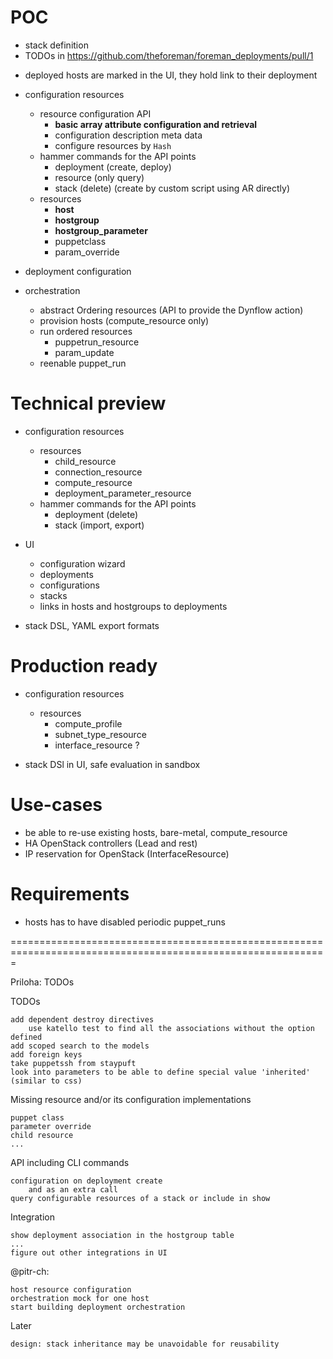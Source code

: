 # POC

-   stack definition
-   TODOs in <https://github.com/theforeman/foreman_deployments/pull/1>
* deployed hosts are marked in the UI, they hold link to their deployment

-   configuration resources
    -   resource configuration API
        -   **basic array attribute configuration and retrieval**
        -   configuration description meta data
        -   configure resources by `Hash`
    -   hammer commands for the API points
        -   deployment (create, deploy)
        -   resource (only query)
        -   stack (delete) (create by custom script using AR directly)
    -   resources
        -   **host**
        -   **hostgroup**
        -   **hostgroup_parameter**
        -   puppetclass
        -   param_override

-   deployment configuration

-   orchestration
    -   abstract Ordering resources (API to provide the Dynflow action)
    -   provision hosts (compute_resource only)
    -   run ordered resources
        -   puppetrun_resource
        -   param_update
    -   reenable puppet_run

# Technical preview

-   configuration resources
    -   resources
        -   child_resource
        -   connection_resource
        -   compute_resource
        -   deployment_parameter_resource
    -   hammer commands for the API points
        -   deployment (delete)
        -   stack (import, export)

-   UI
    -   configuration wizard
    -   deployments
    -   configurations
    -   stacks
    -   links in hosts and hostgroups to deployments

-   stack DSL, YAML export formats

# Production ready

-   configuration resources
    -   resources
        -   compute_profile
        -   subnet_type_resource
        -   interface_resource ?

-   stack DSl in UI, safe evaluation in sandbox

# Use-cases

-   be able to re-use existing hosts, bare-metal, compute_resource
-   HA OpenStack controllers (Lead and rest)
-   IP reservation for OpenStack (InterfaceResource)

# Requirements

-   hosts has to have disabled periodic puppet_runs



=============================================================================================================

Priloha: TODOs

TODOs

    add dependent destroy directives
        use katello test to find all the associations without the option defined
    add scoped search to the models
    add foreign keys
    take puppetssh from staypuft
    look into parameters to be able to define special value 'inherited' (similar to css)

Missing resource and/or its configuration implementations

    puppet class
    parameter override
    child resource
    ...

API including CLI commands

    configuration on deployment create
        and as an extra call
    query configurable resources of a stack or include in show

Integration

    show deployment association in the hostgroup table
    ...
    figure out other integrations in UI

@pitr-ch:

    host resource configuration
    orchestration mock for one host
    start building deployment orchestration

Later

    design: stack inheritance may be unavoidable for reusability





